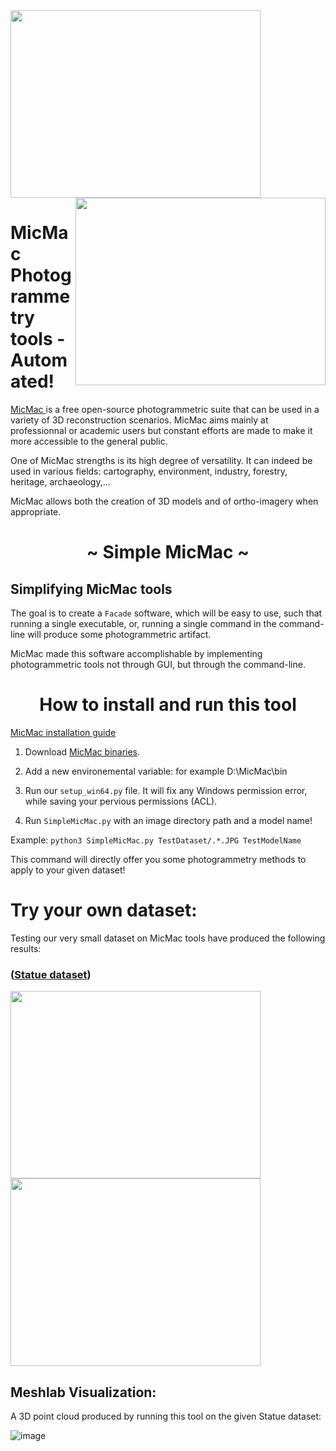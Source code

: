 
<span>
  
<img src="https://user-images.githubusercontent.com/63110245/173887033-7204c131-03b4-4c58-a5d2-75b797afabd4.png" width=400 height=300>

<img src="https://user-images.githubusercontent.com/63110245/173765329-67fd1af9-58b9-43e3-9b6a-b83b97d4e859.png" width=400 height=300 align=right>
  
</span>

# MicMac Photogrammetry tools - Automated!

<a href="https://micmac.ensg.eu/index.php/Accueil"> MicMac </a> is a free open-source photogrammetric suite that can be used in a variety of 3D reconstruction scenarios. MicMac aims mainly at professionnal or academic users but constant efforts are made to make it more accessible to the general public.

One of MicMac strengths is its high degree of versatility. It can indeed be used in various fields: cartography, environment, industry, forestry, heritage, archaeology,...

MicMac allows both the creation of 3D models and of ortho-imagery when appropriate.


<p>
  <h1 align="center">~ Simple MicMac ~</h1>
</p>

## Simplifying MicMac tools
The goal is to create a `Facade` software, which will be easy to use, such that running a single executable,
or, running a single command in the command-line will produce some photogrammetric artifact.

MicMac made this software accomplishable by implementing photogrammetric tools not through GUI, but through the command-line.

<p>
  <h1 align="center">How to install and run this tool</h1>
</p>

<a href="https://micmac.ensg.eu/index.php/Install_MicMac_Windows">MicMac installation guide</a>
<br>

1. Download <a href="https://github.com/micmacIGN/micmac/releases">MicMac binaries</a>.

2. Add a new environemental variable: for example D:\MicMac\bin

3. Run our `setup_win64.py` file. It will fix any Windows permission error, while saving your pervious permissions (ACL).

4. Run `SimpleMicMac.py` with an image directory path and a model name!

Example: `python3 SimpleMicMac.py TestDataset/.*.JPG TestModelName`

This command will directly offer you some photogrammetry methods to apply to your given dataset!


# Try your own dataset:

Testing our very small dataset on MicMac tools have produced the following results: 

### (<a href="https://github.com/ItaySharabi/Auto-Photogrammetry-Tool/tree/master/TestDataset">Statue dataset</a>)

<span>
  
<img src="https://user-images.githubusercontent.com/63110245/173765942-bce9a4b1-09a8-46f4-bc07-920deca9f297.png" width=400 height=300>

<img src="https://user-images.githubusercontent.com/63110245/173765329-67fd1af9-58b9-43e3-9b6a-b83b97d4e859.png" width=400 height=300>
  
</span>



## Meshlab Visualization:

A 3D point cloud produced by running this tool on the given Statue dataset:

![image](https://user-images.githubusercontent.com/63110245/173887033-7204c131-03b4-4c58-a5d2-75b797afabd4.png)
